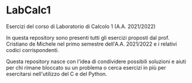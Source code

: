 # LabCalc1
Esercizi del corso di Laboratorio di Calcolo 1 (A.A. 2021/2022)

In questa repository sono presenti tutti gli esercizi proposti dal prof. Cristiano de Michele nel primo semestre dell'A.A. 2021/2022 e i relativi codici corrispondenti.

Questa repository nasce con l'idea di condividere possibili soluzioni e aiuti per chi rimane bloccato su un problema o cerca esercizi in più per esercitarsi nell'utilizzo del C e del Python.

